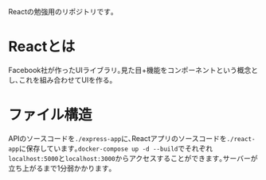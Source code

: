 Reactの勉強用のリポジトリです｡

# Reactとは

Facebook社が作ったUIライブラリ｡見た目+機能をコンポーネントという概念とし､これを組み合わせてUIを作る｡

# ファイル構造

APIのソースコードを`./express-app`に､Reactアプリのソースコードを`./react-app`に保存しています｡`docker-compose up -d --build`でそれぞれ`localhost:5000`と`localhost:3000`からアクセスすることができます｡サーバーが立ち上がるまで1分弱かかります｡